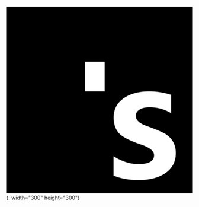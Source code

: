 ![slogo](https://raw.githubusercontent.com/chamwhy/slog/master/img/slogo.png){: width="300" height="300"}